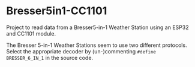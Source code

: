 # Bresser5in1-CC1101
Project to read data from a Bresser5-in-1 Weather Station using an ESP32 and CC1101 module.

The Bresser 5-in-1 Weather Stations seem to use two different protocols. Select the appropriate decoder by (un-)commenting `#define BRESSER_6_IN_1` in the source code.
